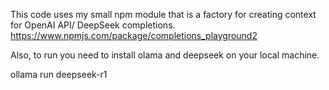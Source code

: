 This code uses my small npm module that is a factory for creating context for OpenAI API/ DeepSeek  completions.
https://www.npmjs.com/package/completions_playground2

Also, to run you need to install olama and deepseek on your local machine.

ollama run deepseek-r1
